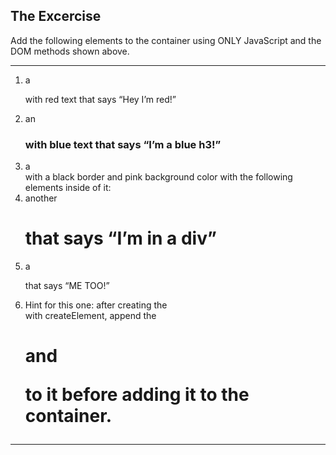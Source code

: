 ## The Excercise

Add the following elements to the container using ONLY JavaScript
 and the DOM methods shown above.

---
1. a <p> with red text that says “Hey I’m red!”
2. an <h3> with blue text that says “I’m a blue h3!”
3. a <div> with a black border and pink background color with the 
   following elements inside of it:
  1. another <h1> that says “I’m in a div”
  2. a <p> that says “ME TOO!”
  3. Hint for this one: after creating the <div> with createElement, append the <h1> and <p> to it before adding it to the container.
 ---
